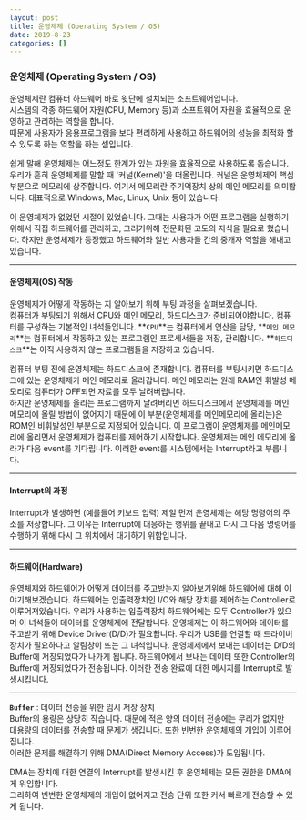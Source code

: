 ```yaml
---
layout: post
title: 운영체제 (Operating System / OS)
date: 2019-8-23
categories: []
---
```


### 운영체제 (Operating System / OS)
  
운영체제란 컴퓨터 하드웨어 바로 윗단에 설치되는 소프트웨어입니다.  
시스템의 각종 하드웨어 자원(CPU, Memory 등)과 소프트웨어 자원을 효율적으로 운영하고 관리하는 역할을 합니다.  
때문에 사용자가 응용프로그램을 보다 편리하게 사용하고 하드웨어의 성능을 최적화 할 수 있도록 하는 역할을 하는 셈입니다.  
  
쉽게 말해 <span class="emphasis">운영체제는 어느정도 한계가 있는 자원을 효율적으로 사용하도록 돕습니다.</span>  
우리가 흔히 운영체제를 말할 때 '커널(Kernel)'을 떠올립니다. 커널은 운영체제의 핵심 부분으로 메모리에 상주합니다. 
여기서 메모리란 주기억장치 상의 메인 메모리를 의미합니다. 
대표적으로 Windows, Mac, Linux, Unix 등이 있습니다.  
  
이 운영체제가 없었던 시절이 있었습니다. 그때는 사용자가 어떤 프로그램을 실행하기 위해서 
직접 하드웨어를 관리하고, 그러기위해 전문화된 고도의 지식을 필요로 했습니다. 
하지만 운영체제가 등장했고 하드웨어와 일반 사용자들 간의 중개자 역할을 해내고 있습니다.

***

#### 운영체제(OS) 작동
운영체제가 어떻게 작동하는 지 알아보기 위해 부팅 과정을 살펴보겠습니다.  
컴퓨터가 부팅되기 위해서 CPU와 메인 메모리, 하드디스크가 준비되어야합니다. 컴퓨터를 구성하는 기본적인 녀석들입니다. 
**`CPU`**는 컴퓨터에서 연산을 담당, **`메인 메모리`**는 컴퓨터에서 작동하고 있는 프로그램인 프로세서들을 저장, 관리합니다. 
**`하드디스크`**는 아직 사용하지 않는 프로그램들을 저장하고 있습니다.  
  
컴퓨터 부팅 전에 운영체제는 하드디스크에 존재합니다. 컴퓨터를 부팅시키면 하드디스크에 있는
운영체제가 메인 메모리로 올라갑니다. 메인 메모리는 원래 RAM인 휘발성 메모리로 컴퓨터가 
OFF되면 자료를 모두 날려버립니다.  
하지만 운영체제를 올리는 프로그램까지 날려버리면 
하드디스크에서 운영체제를 메인 메모리에 올릴 방법이 없어지기 때문에 
이 부분(운영체제를 메인메모리에 올리는)은 ROM인 비휘발성인 부분으로 지정되어 있습니다. 
이 프로그램이 운영체제를 메인메모리에 올리면서 운영체제가 컴퓨터를 제어하기 시작합니다.
운영체제는 메인 메모리에 올라가 다음 event를 기다립니다. 이러한 event를 시스템에서는 Interrupt라고 부릅니다. 

***

#### Interrupt의 과정
Interrupt가 발생하면 (예를들어 키보드 입력) 제일 먼저 운영체제는 해당 명령어의 주소를 저장합니다.
그 이유는 Interrupt에 대응하는 행위를 끝내고 다시 그 다음 명령어를 수행하기 위해 다시 그 위치에서
대기하기 위함입니다.

***

#### 하드웨어(Hardware)
운영체제와 하드웨어가 어떻게 데이터를 주고받는지 알아보기위해 하드웨어에 대해 이야기해보겠습니다.
하드웨어는 입출력장치인 I/O와 해당 장치를 제어하는 Controller로 이루어져있습니다. 
우리가 사용하는 입출력장치 하드웨어에는 모두 Controller가 있으며 이 녀석들이 데이터를 운영체제에
전달합니다. 운영체제는 이 하드웨어와 데이터를 주고받기 위해 Device Driver(D/D)가 필요합니다. 
우리가 USB를 연결할 때 드라이버 장치가 필요하다고 알림창이 뜨는 그 녀석입니다. 
운영체제에서 보내는 데이터는 D/D의 Buffer에 저장되었다가 나가게 됩니다. 하드웨어에서 보내는
데이터 또한 Controller의 Buffer에 저장되었다가 전송됩니다. 이러한 전송 완료에 대한 메시지를 
Interrupt로 발생시킵니다.

***

**`Buffer`** : 데이터 전송을 위한 임시 저장 장치  
Buffer의 용량은 상당히 작습니다. 때문에 적은 양의 데이터 전송에는 무리가 없지만  
대용량의 데이터를 전송할 때 문제가 생깁니다. 또한 빈번한 운영체제의 개입이 이루어집니다.  
이러한 문제를 해결하기 위해 DMA(Direct Memory Access)가 도입됩니다.  
  
DMA는 장치에 대한 연결의 Interrupt를 발생시킨 후 운영체제는 모든 권한을 DMA에게 위임합니다.  
그리하여 빈번한 운영체제의 개입이 없어지고 전송 단위 또한 커서 빠르게 전송할 수 있게 됩니다. 
